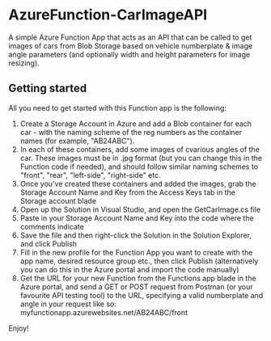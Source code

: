  # AzureFunction-CarImageAPI
A simple Azure Function App that acts as an API that can be called to get images of cars from Blob Storage based on vehicle numberplate &amp; image angle parameters (and optionally width and height parameters for image resizing).

## Getting started
All you need to get started with this Function app is the following:

1. Create a Storage Account in Azure and add a Blob container for each car - with the naming scheme of the reg numbers as the container names (for example, "AB24ABC").
2. In each of these containers, add some images of cvarious angles of the car. These images must be in .jpg format (but you can change this in the Function code if needed), and should follow similar naming schemes to "front", "rear", "left-side", "right-side" etc.
3. Once you've created these containers and added the images, grab the Storage Account Name and Key from the Access Keys tab in the Storage account blade
4. Open up the Solution in Visual Studio, and open the GetCarImage.cs file
5. Paste in your Storage Account Name and Key into the code where the comments indicate
6. Save the file and then right-click the Solution in the Solution Explorer, and click Publish
7. Fill in the new profile for the Function App you want to create with the app name, desired resource group etc., then click Publish (alternatively you can do this in the Azure portal and import the code manually)
8. Get the URL for your new Function from the Functions app blade in the Azure portal, and send a GET or POST request from Postman (or your favourite API testing tool) to the URL, specifying a valid numberplate and angle in your request like so: myfunctionapp.azurewebsites.net/AB24ABC/front

Enjoy!
